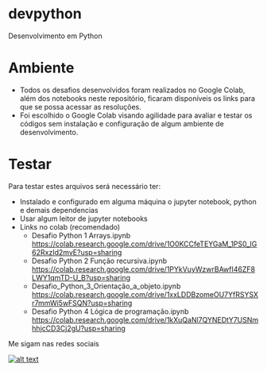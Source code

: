 # devpython
Desenvolvimento em Python

# Ambiente
- Todos os desafios desenvolvidos foram realizados no Google Colab, além dos notebooks neste repositório, ficaram disponíveis os links para que se possa acessar as resoluções.
- Foi escolhido o Google Colab visando agilidade para avaliar e testar os códigos sem instalação e configuração de algum ambiente de desenvolvimento.

# Testar
Para testar estes arquivos será necessário ter:
- Instalado e configurado em alguma máquina o jupyter notebook, python e demais dependencias
- Usar algum leitor de jupyter notebooks
- Links no colab (recomendado)
    - Desafio Python 1 Arrays.ipynb
    https://colab.research.google.com/drive/1O0KCCfeTEYGaM_1PS0_IG62RxzId2mvE?usp=sharing
    - Desafio Python 2 Função recursiva.ipynb
    https://colab.research.google.com/drive/1PYkVuyWzwrBAwfI46ZF8LWY1qmTD-U_B?usp=sharing
    - Desafio_Python_3_Orientação_a_objeto.ipynb
    https://colab.research.google.com/drive/1xxLDDBzomeOU7YfRSYSXr7mmWi5wFSQN?usp=sharing
    - Desafio Python 4 Lógica de programação.ipynb
    https://colab.research.google.com/drive/1kXuQaNl7QYNEDtY7USNmhhjcCD3Cj2gU?usp=sharing

Me sigam nas redes sociais

[![alt text][1.1]][1]


[1.1]: http://i.imgur.com/tXSoThF.png (twitter icon with padding)

[1]: https://twitter.com/douggmagno
